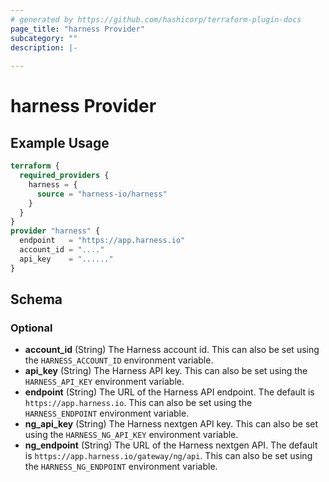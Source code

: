 ```yaml
---
# generated by https://github.com/hashicorp/terraform-plugin-docs
page_title: "harness Provider"
subcategory: ""
description: |-
  
---
```


# harness Provider



## Example Usage

```terraform
terraform {
  required_providers {
    harness = {
      source = "harness-io/harness"
    }
  }
}
provider "harness" {
  endpoint   = "https://app.harness.io"
  account_id = "...."
  api_key    = "......"
}
```

<!-- schema generated by tfplugindocs -->
## Schema

### Optional

- **account_id** (String) The Harness account id. This can also be set using the `HARNESS_ACCOUNT_ID` environment variable.
- **api_key** (String) The Harness API key. This can also be set using the `HARNESS_API_KEY` environment variable.
- **endpoint** (String) The URL of the Harness API endpoint. The default is `https://app.harness.io`. This can also be set using the `HARNESS_ENDPOINT` environment variable.
- **ng_api_key** (String) The Harness nextgen API key. This can also be set using the `HARNESS_NG_API_KEY` environment variable.
- **ng_endpoint** (String) The URL of the Harness nextgen API. The default is `https://app.harness.io/gateway/ng/api`. This can also be set using the `HARNESS_NG_ENDPOINT` environment variable.
